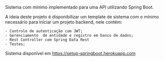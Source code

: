 Sistema com mínimo implementado para uma API utilizando Spring Boot.

A ideia deste projeto é disponibilizar um template de sistema com o mínimo necessário para iniciar um projeto backend, nele contém: 
    
    - Controle de autenticação com JWT;
    - Gerenciamento  de entidade e registro em banco de dados;
    - Rest Controller com Spring Data Rest
    - Testes;

  Sistema disponivel em https://setup-springboot.herokuapp.com
